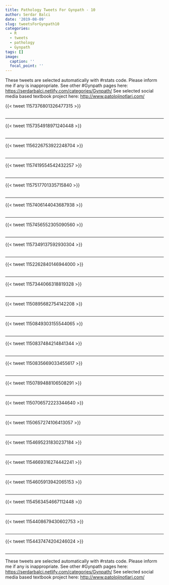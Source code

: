 ```yaml
---
title: Pathology Tweets For Gynpath - 10
author: Serdar Balci
date: '2019-08-09'
slug: tweetsForGynpath10
categories:
  - R
  - tweets
  - pathology
  - Gynpath
tags: []
image:
  caption: ''
  focal_point: ''
---
```



These tweets are selected automatically with #rstats code. Please inform me if any is inappropriate.
See other #Gynpath pages here: https://serdarbalci.netlify.com/categories/Gynpath/ 
See selected social media based textbook project here: http://www.patolojinotlari.com/

{{< tweet 1157376801326477315 >}}
<br>
<br>
<hr>
{{< tweet 1157354918971240448 >}}
<br>
<br>
<hr>
{{< tweet 1156226753922248704 >}}
<br>
<br>
<hr>
{{< tweet 1157419554542432257 >}}
<br>
<br>
<hr>
{{< tweet 1157517701335715840 >}}
<br>
<br>
<hr>
{{< tweet 1157406144043687938 >}}
<br>
<br>
<hr>
{{< tweet 1157456552305090560 >}}
<br>
<br>
<hr>
{{< tweet 1157349137592930304 >}}
<br>
<br>
<hr>
{{< tweet 1152262840146944000 >}}
<br>
<br>
<hr>
{{< tweet 1157344066318819328 >}}
<br>
<br>
<hr>
{{< tweet 1150895682754142208 >}}
<br>
<br>
<hr>
{{< tweet 1150849303155544065 >}}
<br>
<br>
<hr>
{{< tweet 1150837484214841344 >}}
<br>
<br>
<hr>
{{< tweet 1150835669033455617 >}}
<br>
<br>
<hr>
{{< tweet 1150789488106508291 >}}
<br>
<br>
<hr>
{{< tweet 1150706572223344640 >}}
<br>
<br>
<hr>
{{< tweet 1150657274106413057 >}}
<br>
<br>
<hr>
{{< tweet 1154695231830237184 >}}
<br>
<br>
<hr>
{{< tweet 1154669316274442241 >}}
<br>
<br>
<hr>
{{< tweet 1154605913942065153 >}}
<br>
<br>
<hr>
{{< tweet 1154563454667112448 >}}
<br>
<br>
<hr>
{{< tweet 1154408679430602753 >}}
<br>
<br>
<hr>
{{< tweet 1154437474204246024 >}}
<br>
<br>
<hr>


These tweets are selected automatically with #rstats code. Please inform me if any is inappropriate.
See other #Gynpath pages here: https://serdarbalci.netlify.com/categories/Gynpath/ 
See selected social media based textbook project here: http://www.patolojinotlari.com/
